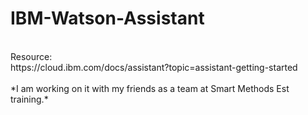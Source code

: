 # IBM-Watson-Assistant

<br>
Resource:<br>
https://cloud.ibm.com/docs/assistant?topic=assistant-getting-started
<br>
<br>
*I am working on it with my friends as a team at Smart Methods Est training.*
